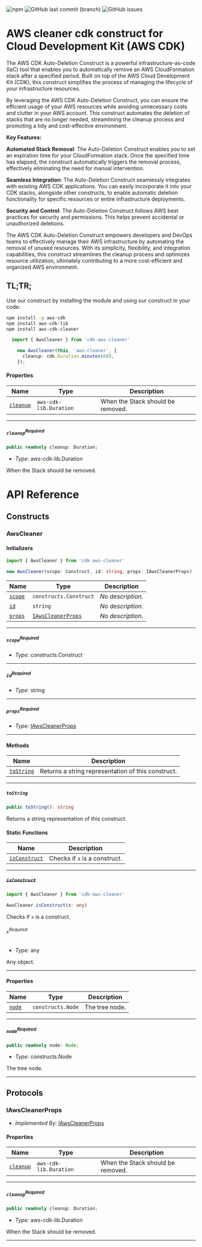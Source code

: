 ![npm](https://img.shields.io/npm/dw/cdk-aws-cleaner) ![GitHub last commit (branch)](https://img.shields.io/github/last-commit/ZDF-OSS/cdk-aws-cleaner/main) ![GitHub issues](https://img.shields.io/github/issues/ZDF-OSS/cdk-aws-cleaner)

# AWS cleaner cdk construct for Cloud Development Kit (AWS CDK)


The AWS CDK Auto-Deletion Construct is a powerful infrastructure-as-code (IaC) tool that enables you to automatically remove an AWS CloudFormation stack after a specified period. Built on top of the AWS Cloud Development Kit (CDK), this construct simplifies the process of managing the lifecycle of your infrastructure resources.

By leveraging the AWS CDK Auto-Deletion Construct, you can ensure the efficient usage of your AWS resources while avoiding unnecessary costs and clutter in your AWS account. This construct automates the deletion of stacks that are no longer needed, streamlining the cleanup process and promoting a tidy and cost-effective environment.

**Key Features:**

**Automated Stack Removal**: The Auto-Deletion Construct enables you to set an expiration time for your CloudFormation stack. Once the specified time has elapsed, the construct automatically triggers the removal process, effectively eliminating the need for manual intervention.

**Seamless Integration**: The Auto-Deletion Construct seamlessly integrates with existing AWS CDK applications. You can easily incorporate it into your CDK stacks, alongside other constructs, to enable automatic deletion functionality for specific resources or entire infrastructure deployments.

**Security and Control**: The Auto-Deletion Construct follows AWS best practices for security and permissions. This helps prevent accidental or unauthorized deletions.

The AWS CDK Auto-Deletion Construct empowers developers and DevOps teams to effectively manage their AWS infrastructure by automating the removal of unused resources. With its simplicity, flexibility, and integration capabilities, this construct streamlines the cleanup process and optimizes resource utilization, ultimately contributing to a more cost-efficient and organized AWS environment.

## TL;TR;

Use our construct by installing the module and using our construct in your code:

```sh
npm install -g aws-cdk
npm install aws-cdk-lib
npm install aws-cdk-cleaner
```

```ts
  import { AwsCleaner } from 'cdk-aws-cleaner'
```

```ts
    new AwsCleaner(this, 'aws-cleaner', {
      cleanup: cdk.Duration.minutes(60),
    });

```

#### Properties <a name="Properties" id="Properties"></a>

| **Name**                                                                              | **Type**                          | **Description**                   |
| ------------------------------------------------------------------------------------- | --------------------------------- | --------------------------------- |
| <code><a href="#cdk-aws-cleaner.IAwsCleanerProps.property.cleanup">cleanup</a></code> | <code>aws-cdk-lib.Duration</code> | When the Stack should be removed. |

---

##### `cleanup`<sup>Required</sup> <a name="cleanup" id="cdk-aws-cleaner.IAwsCleanerProps.property.cleanup"></a>

```typescript
public readonly cleanup: Duration;
```

- *Type:* aws-cdk-lib.Duration

When the Stack should be removed.
# API Reference <a name="API Reference" id="api-reference"></a>

## Constructs <a name="Constructs" id="Constructs"></a>

### AwsCleaner <a name="AwsCleaner" id="cdk-aws-cleaner.AwsCleaner"></a>

#### Initializers <a name="Initializers" id="cdk-aws-cleaner.AwsCleaner.Initializer"></a>

```typescript
import { AwsCleaner } from 'cdk-aws-cleaner'

new AwsCleaner(scope: Construct, id: string, props: IAwsCleanerProps)
```

| **Name** | **Type** | **Description** |
| --- | --- | --- |
| <code><a href="#cdk-aws-cleaner.AwsCleaner.Initializer.parameter.scope">scope</a></code> | <code>constructs.Construct</code> | *No description.* |
| <code><a href="#cdk-aws-cleaner.AwsCleaner.Initializer.parameter.id">id</a></code> | <code>string</code> | *No description.* |
| <code><a href="#cdk-aws-cleaner.AwsCleaner.Initializer.parameter.props">props</a></code> | <code><a href="#cdk-aws-cleaner.IAwsCleanerProps">IAwsCleanerProps</a></code> | *No description.* |

---

##### `scope`<sup>Required</sup> <a name="scope" id="cdk-aws-cleaner.AwsCleaner.Initializer.parameter.scope"></a>

- *Type:* constructs.Construct

---

##### `id`<sup>Required</sup> <a name="id" id="cdk-aws-cleaner.AwsCleaner.Initializer.parameter.id"></a>

- *Type:* string

---

##### `props`<sup>Required</sup> <a name="props" id="cdk-aws-cleaner.AwsCleaner.Initializer.parameter.props"></a>

- *Type:* <a href="#cdk-aws-cleaner.IAwsCleanerProps">IAwsCleanerProps</a>

---

#### Methods <a name="Methods" id="Methods"></a>

| **Name** | **Description** |
| --- | --- |
| <code><a href="#cdk-aws-cleaner.AwsCleaner.toString">toString</a></code> | Returns a string representation of this construct. |

---

##### `toString` <a name="toString" id="cdk-aws-cleaner.AwsCleaner.toString"></a>

```typescript
public toString(): string
```

Returns a string representation of this construct.

#### Static Functions <a name="Static Functions" id="Static Functions"></a>

| **Name** | **Description** |
| --- | --- |
| <code><a href="#cdk-aws-cleaner.AwsCleaner.isConstruct">isConstruct</a></code> | Checks if `x` is a construct. |

---

##### ~~`isConstruct`~~ <a name="isConstruct" id="cdk-aws-cleaner.AwsCleaner.isConstruct"></a>

```typescript
import { AwsCleaner } from 'cdk-aws-cleaner'

AwsCleaner.isConstruct(x: any)
```

Checks if `x` is a construct.

###### `x`<sup>Required</sup> <a name="x" id="cdk-aws-cleaner.AwsCleaner.isConstruct.parameter.x"></a>

- *Type:* any

Any object.

---

#### Properties <a name="Properties" id="Properties"></a>

| **Name** | **Type** | **Description** |
| --- | --- | --- |
| <code><a href="#cdk-aws-cleaner.AwsCleaner.property.node">node</a></code> | <code>constructs.Node</code> | The tree node. |

---

##### `node`<sup>Required</sup> <a name="node" id="cdk-aws-cleaner.AwsCleaner.property.node"></a>

```typescript
public readonly node: Node;
```

- *Type:* constructs.Node

The tree node.

---




## Protocols <a name="Protocols" id="Protocols"></a>

### IAwsCleanerProps <a name="IAwsCleanerProps" id="cdk-aws-cleaner.IAwsCleanerProps"></a>

- *Implemented By:* <a href="#cdk-aws-cleaner.IAwsCleanerProps">IAwsCleanerProps</a>


#### Properties <a name="Properties" id="Properties"></a>

| **Name** | **Type** | **Description** |
| --- | --- | --- |
| <code><a href="#cdk-aws-cleaner.IAwsCleanerProps.property.cleanup">cleanup</a></code> | <code>aws-cdk-lib.Duration</code> | When the Stack should be removed. |

---

##### `cleanup`<sup>Required</sup> <a name="cleanup" id="cdk-aws-cleaner.IAwsCleanerProps.property.cleanup"></a>

```typescript
public readonly cleanup: Duration;
```

- *Type:* aws-cdk-lib.Duration

When the Stack should be removed.

---


